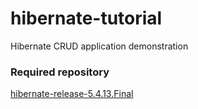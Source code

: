 # hibernate-tutorial

   Hibernate CRUD application demonstration

  ### Required repository
   [hibernate-release-5.4.13.Final](http://sourceforge.net/projects/hibernate/files/hibernate-orm/5.4.13.Final/hibernate-release-5.4.13.Final.zip/download)
